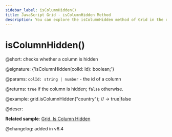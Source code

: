 ```yaml
---
sidebar_label: isColumnHidden()
title: JavaScript Grid - isColumnHidden Method 
description: You can explore the isColumnHidden method of Grid in the documentation of the DHTMLX JavaScript UI library. Browse developer guides and API reference, try out code examples and live demos, and download a free 30-day evaluation version of DHTMLX Suite 7.
---
```


# isColumnHidden()

@short: checks whether a column is hidden

@signature: {'isColumnHidden(colId: Id): boolean;'}

@params:
`colId: string | number` - the id of a column

@returns:
`true` if the column is hidden; `false` otherwise.

@example:
grid.isColumnHidden("country"); // -> true|false

@descr:

**Related sample**: [Grid. Is Column Hidden](https://snippet.dhtmlx.com/rdqhwnjv)

@changelog:
added in v6.4

[comment]: # (@related: grid/usage.md#checking-visibility-of-a-column)
